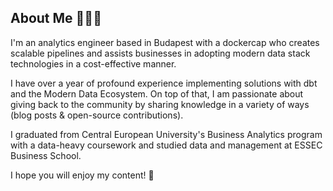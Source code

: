 ## About Me 🧑🏻‍💻

I'm an analytics engineer based in Budapest with a dockercap who creates scalable pipelines and assists businesses in adopting modern data stack technologies in a cost-effective manner.

I have over a year of profound experience implementing solutions with dbt and the Modern Data Ecosystem. On top of that, I am passionate about giving back to the community by sharing knowledge in a variety of ways (blog posts & open-source contributions).

I graduated from Central European University's Business Analytics program with a data-heavy coursework and studied data and management at ESSEC Business School.

I hope you will enjoy my content! 🥳
